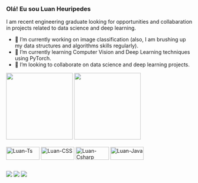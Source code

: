 

### Olá! Eu sou Luan Heuripedes

I am recent engineering graduate looking for opportunities and collabaration in projects related to data science and deep learning.
- 🔭 I’m currently working on image classification (also, I am brushing up my data structures and algorithms skills regularly).
- 🌱 I’m currently learning Computer Vision and Deep Learning techniques using PyTorch.
- 🤝 I’m looking to collaborate on data science and deep learning projects. 

<div>
  <img height="180em" src="https://github-readme-stats.vercel.app/api?username=luanheuripedes&theme=tokyonight&include_all_commits=true&count_private=true"/>
  <img height="180em" src="https://github-readme-stats.vercel.app/api/top-langs/?username=luanheuripedes&layout=compact&langs_count=16&theme=tokyonight"/>
</div>
  
<div style="display: inline_block"><br>
  <img align="center" alt="Luan-Ts" height="35" width="90" src="https://img.shields.io/badge/TypeScript-007ACC?style=for-the-badge&logo=typescript&logoColor=white">
  <img align="center" alt="Luan-CSS" height="35" width="90" src="https://img.shields.io/badge/CSS3-1572B6?style=for-the-badge&logo=css3&logoColor=white">
  <img align="center" alt="Luan-Csharp" height="35" width="90" src="https://img.shields.io/badge/C%23-239120?style=for-the-badge&logo=c-sharp&logoColor=white">
  <img align="center" alt="Luan-Java" height="35" width="90" src="https://img.shields.io/badge/Java-ED8B00?style=for-the-badge&logo=java&logoColor=white">
</div>

##

<div>
  <a href="https://www.instagram.com/luanelhombre" target="_blank"><img src="https://img.shields.io/badge/-Instagram-%23E4405F?style=for-the-badge&logo=instagram&logoColor=white" target="_blank"></a>
  <a href = "mailto:luanheuripedesmoreiradepaula@gmail.com"><img src="https://img.shields.io/badge/Gmail-D14836?style=for-the-badge&logo=gmail&logoColor=white" target="_blank"></a>
  <a href="https://www.linkedin.com/in/luan-heuripedes/" target="_blank"><img src="https://img.shields.io/badge/-LinkedIn-%230077B5?style=for-the-badge&logo=linkedin&logoColor=white" target="_blank"></a>   
</div>
